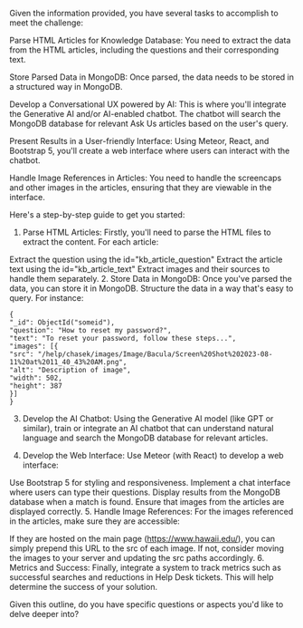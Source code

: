 Given the information provided, you have several tasks to accomplish to meet the challenge:

Parse HTML Articles for Knowledge Database: You need to extract the data from the HTML articles, including the questions and their corresponding text.

Store Parsed Data in MongoDB: Once parsed, the data needs to be stored in a structured way in MongoDB.

Develop a Conversational UX powered by AI: This is where you'll integrate the Generative AI and/or AI-enabled chatbot. The chatbot will search the MongoDB database for relevant Ask Us articles based on the user's query.

Present Results in a User-friendly Interface: Using Meteor, React, and Bootstrap 5, you'll create a web interface where users can interact with the chatbot.

Handle Image References in Articles: You need to handle the screencaps and other images in the articles, ensuring that they are viewable in the interface.

Here's a step-by-step guide to get you started:

1. Parse HTML Articles:
   Firstly, you'll need to parse the HTML files to extract the content. For each article:

Extract the question using the id="kb_article_question"
Extract the article text using the id="kb_article_text"
Extract images and their sources to handle them separately.
2. Store Data in MongoDB:
   Once you've parsed the data, you can store it in MongoDB. Structure the data in a way that's easy to query. For instance:

```
{
"_id": ObjectId("someid"),
"question": "How to reset my password?",
"text": "To reset your password, follow these steps...",
"images": [{
"src": "/help/chasek/images/Image/Bacula/Screen%20Shot%202023-08-11%20at%2011_40_43%20AM.png",
"alt": "Description of image",
"width": 502,
"height": 387
}]
}
```

3. Develop the AI Chatbot:
   Using the Generative AI model (like GPT or similar), train or integrate an AI chatbot that can understand natural language and search the MongoDB database for relevant articles.

4. Develop the Web Interface:
   Use Meteor (with React) to develop a web interface:

Use Bootstrap 5 for styling and responsiveness.
Implement a chat interface where users can type their questions.
Display results from the MongoDB database when a match is found.
Ensure that images from the articles are displayed correctly.
5. Handle Image References:
   For the images referenced in the articles, make sure they are accessible:

If they are hosted on the main page (https://www.hawaii.edu/), you can simply prepend this URL to the src of each image.
If not, consider moving the images to your server and updating the src paths accordingly.
6. Metrics and Success:
   Finally, integrate a system to track metrics such as successful searches and reductions in Help Desk tickets. This will help determine the success of your solution.

Given this outline, do you have specific questions or aspects you'd like to delve deeper into?
